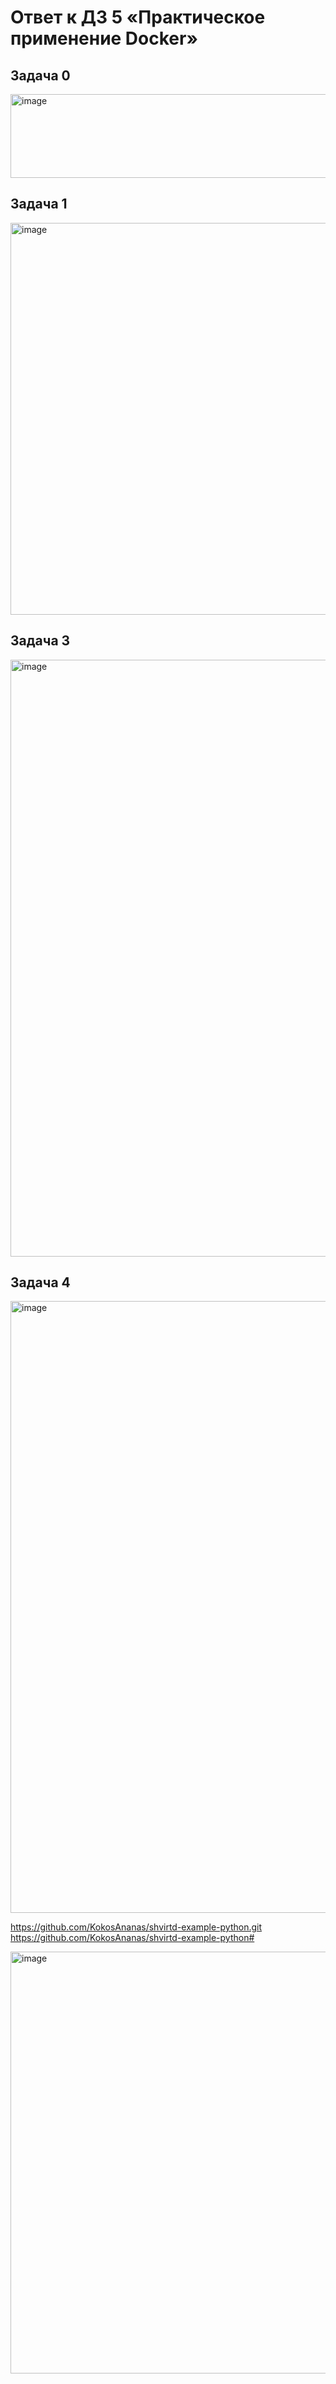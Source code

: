 # Ответ к ДЗ 5 «Практическое применение Docker»
## Задача 0
<img width="626" height="134" alt="image" src="https://github.com/user-attachments/assets/b2950ea4-918a-4e5c-a1eb-faffd519f950" />

## Задача 1

<img width="1251" height="627" alt="image" src="https://github.com/user-attachments/assets/e936a50b-c4ca-43cc-b3e2-0f1c5a5ee938" />

## Задача 3

<img width="1006" height="955" alt="image" src="https://github.com/user-attachments/assets/12dc535e-e880-4516-9cfa-7c4853ce543a" />

## Задача 4

<img width="1747" height="979" alt="image" src="https://github.com/user-attachments/assets/9da70458-072d-49ca-9cfa-5e85a84af6c7" />

https://github.com/KokosAnanas/shvirtd-example-python.git
https://github.com/KokosAnanas/shvirtd-example-python#

<img width="1468" height="675" alt="image" src="https://github.com/user-attachments/assets/51d6663c-348b-456e-a445-a2f90f5cb769" />
